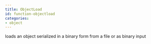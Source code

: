 ```yaml
---
title: ObjectLoad
id: function-objectload
categories:
- object
---
```


loads an object serialized in a binary form from a file or as binary input
